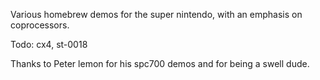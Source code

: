 Various homebrew demos for the super nintendo, with an emphasis on coprocessors.

Todo: cx4, st-0018

Thanks to Peter lemon for his spc700 demos and for being a swell dude.
